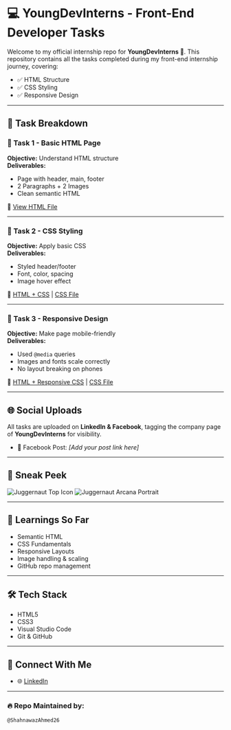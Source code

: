 # 💻 YoungDevInterns - Front-End Developer Tasks

Welcome to my official internship repo for **YoungDevInterns 🚀**. This repository contains all the tasks completed during my front-end internship journey, covering:

- ✅ HTML Structure
- ✅ CSS Styling
- ✅ Responsive Design

---

## 📁 Task Breakdown

### 📌 Task 1 - Basic HTML Page
**Objective:** Understand HTML structure  
**Deliverables:**
- Page with header, main, footer
- 2 Paragraphs + 2 Images
- Clean semantic HTML

🔗 [View HTML File](./task1.html)

---

### 🎨 Task 2 - CSS Styling
**Objective:** Apply basic CSS  
**Deliverables:**
- Styled header/footer
- Font, color, spacing
- Image hover effect

🔗 [HTML + CSS](./task2.html) | [CSS File](./task2.css)

---

### 📱 Task 3 - Responsive Design
**Objective:** Make page mobile-friendly  
**Deliverables:**
- Used `@media` queries
- Images and fonts scale correctly
- No layout breaking on phones

🔗 [HTML + Responsive CSS](./task3.html) | [CSS File](./task3.css)

---

## 🌐 Social Uploads

All tasks are uploaded on **LinkedIn & Facebook**, tagging the company page of **YoungDevInterns** for visibility.

- 🔗 Facebook Post: *[Add your post link here]*

---

## 📸 Sneak Peek

![Juggernaut Top Icon](Bladeform_Origins_Juggernaut_icon.webp)
![Juggernaut Arcana Portrait](juggernaut_arcana_portrait.png)

---

## 🧠 Learnings So Far

- Semantic HTML
- CSS Fundamentals
- Responsive Layouts
- Image handling & scaling
- GitHub repo management

---

## 🛠 Tech Stack

- HTML5
- CSS3
- Visual Studio Code
- Git & GitHub

---

## 🤝 Connect With Me


- 🌐 [LinkedIn](https://www.linkedin.com/in/shahnawaz-khan-946486335/)

---

### 🔥 Repo Maintained by:
`@ShahnawazAhmed26`
